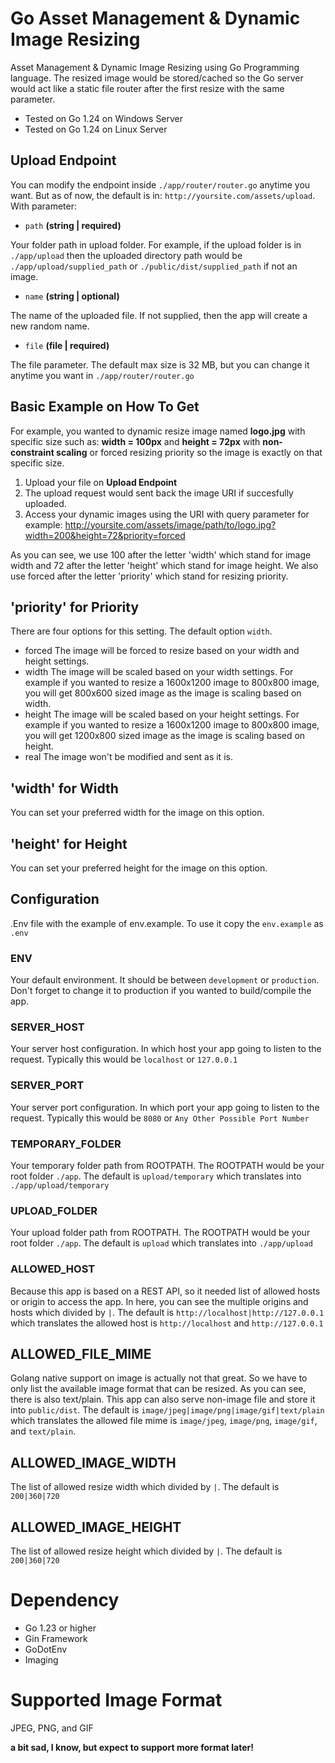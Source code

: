 # Go Asset Management & Dynamic Image Resizing
Asset Management & Dynamic Image Resizing using Go Programming language. The resized image would be stored/cached so the Go server would act like a static file router after the first resize with the same parameter.

- Tested on Go 1.24 on Windows Server
- Tested on Go 1.24 on Linux Server

## Upload Endpoint
You can modify the endpoint inside `./app/router/router.go` anytime you want. But as of now, the default is in: `http://yoursite.com/assets/upload`. With parameter:

- `path` **(string | required)** 

Your folder path in upload folder. For example, if the upload folder is in `./app/upload` then the uploaded directory path would be `./app/upload/supplied_path` or `./public/dist/supplied_path` if not an image.

- `name` **(string | optional)**

The name of the uploaded file. If not supplied, then the app will create a new random name.

- `file` **(file | required)** 

The file parameter. The default max size is 32 MB, but you can change it anytime you want in `./app/router/router.go`


## Basic Example on How To Get
For example, you wanted to dynamic resize image named **logo.jpg** with specific size such as: **width = 100px** and **height = 72px** with **non-constraint scaling** or forced resizing priority so the image is exactly on that specific size.

1. Upload your file on **Upload Endpoint**
2. The upload request would sent back the image URI if succesfully uploaded.
2. Access your dynamic images using the URI with query parameter for example: http://yoursite.com/assets/image/path/to/logo.jpg?width=200&height=72&priority=forced

As you can see, we use 100 after the letter 'width' which stand for image width and 72 after the letter 'height' which stand for image height. We also use forced after the letter 'priority' which stand for resizing priority.

## 'priority' for Priority
There are four options for this setting. The default option `width`.
- forced
The image will be forced to resize based on your width and height settings.
- width
The image will be scaled based on your width settings. For example if you wanted to resize a 1600x1200 image to 800x800 image, you will get 800x600 sized image as the image is scaling based on width.
- height
The image will be scaled based on your height settings. For example if you wanted to resize a 1600x1200 image to 800x800 image, you will get 1200x800 sized image as the image is scaling based on height.
- real
The image won't be modified and sent as it is.

## 'width' for Width
You can set your preferred width for the image on this option.

## 'height' for Height
You can set your preferred height for the image on this option.

## Configuration
.Env file with the example of env.example. To use it copy the `env.example` as `.env`

### ENV
Your default environment. It should be between `development` or `production`. Don't forget to change it to production if you wanted to build/compile the app.

### SERVER_HOST
Your server host configuration. In which host your app going to listen to the request. Typically this would be `localhost` or `127.0.0.1`

### SERVER_PORT
Your server port configuration. In which port your app going to listen to the request. Typically this would be `8080` or `Any Other Possible Port Number`

### TEMPORARY_FOLDER
Your temporary folder path from ROOTPATH. The ROOTPATH would be your root folder `./app`.
The default is `upload/temporary` which translates into `./app/upload/temporary`

### UPLOAD_FOLDER
Your upload folder path from ROOTPATH. The ROOTPATH would be your root folder `./app`.
The default is `upload` which translates into `./app/upload`

### ALLOWED_HOST
Because this app is based on a REST API, so it needed list of allowed hosts or origin to access the app. In here, you can see the multiple origins and hosts which divided by `|`.
The default is `http://localhost|http://127.0.0.1` which translates the allowed host is `http://localhost` and `http://127.0.0.1`

## ALLOWED_FILE_MIME
Golang native support on image is actually not that great. So we have to only list the available image format that can be resized. As you can see, there is also text/plain. This app can also serve non-image file and store it into `public/dist`.
The default is `image/jpeg|image/png|image/gif|text/plain` which translates the allowed file mime is `image/jpeg`, `image/png`, `image/gif`, and `text/plain`.

## ALLOWED_IMAGE_WIDTH
The list of allowed resize width which divided by `|`.
The default is `200|360|720`

## ALLOWED_IMAGE_HEIGHT
The list of allowed resize height which divided by `|`.
The default is `200|360|720`

# Dependency
- Go 1.23 or higher
- Gin Framework
- GoDotEnv
- Imaging

# Supported Image Format
JPEG, PNG, and GIF

__a bit sad, I know, but expect to support more format later!__
